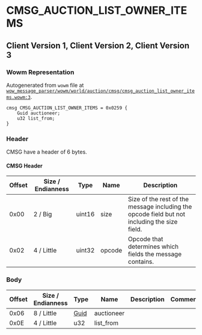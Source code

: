 # CMSG_AUCTION_LIST_OWNER_ITEMS

## Client Version 1, Client Version 2, Client Version 3

### Wowm Representation

Autogenerated from `wowm` file at [`wow_message_parser/wowm/world/auction/cmsg/cmsg_auction_list_owner_items.wowm:3`](https://github.com/gtker/wow_messages/tree/main/wow_message_parser/wowm/world/auction/cmsg/cmsg_auction_list_owner_items.wowm#L3).
```rust,ignore
cmsg CMSG_AUCTION_LIST_OWNER_ITEMS = 0x0259 {
    Guid auctioneer;
    u32 list_from;
}
```
### Header

CMSG have a header of 6 bytes.

#### CMSG Header

| Offset | Size / Endianness | Type   | Name   | Description |
| ------ | ----------------- | ------ | ------ | ----------- |
| 0x00   | 2 / Big           | uint16 | size   | Size of the rest of the message including the opcode field but not including the size field.|
| 0x02   | 4 / Little        | uint32 | opcode | Opcode that determines which fields the message contains.|

### Body

| Offset | Size / Endianness | Type | Name | Description | Comment |
| ------ | ----------------- | ---- | ---- | ----------- | ------- |
| 0x06 | 8 / Little | [Guid](../types/packed-guid.md) | auctioneer |  |  |
| 0x0E | 4 / Little | u32 | list_from |  |  |

